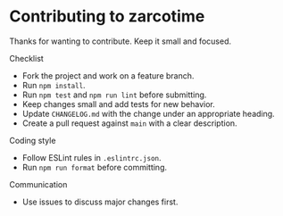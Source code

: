 # Contributing to zarcotime

Thanks for wanting to contribute. Keep it small and focused.

Checklist
- Fork the project and work on a feature branch.
- Run `npm install`.
- Run `npm test` and `npm run lint` before submitting.
- Keep changes small and add tests for new behavior.
- Update `CHANGELOG.md` with the change under an appropriate heading.
- Create a pull request against `main` with a clear description.

Coding style
- Follow ESLint rules in `.eslintrc.json`.
- Run `npm run format` before committing.

Communication
- Use issues to discuss major changes first.
